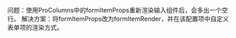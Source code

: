 问题：使用ProColumns中的formItemProps重新渲染输入组件后，会多出一个空行。
解决方案：将formItemProps改为formItemRender，并在该配置项中自定义表单项的渲染方式。
